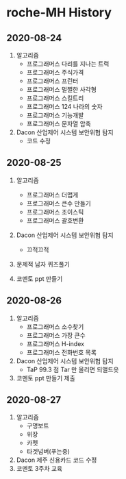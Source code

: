 # roche-MH History



## 2020-08-24

1. 알고리즘
   * 프로그래머스 다리를 지나는 트럭
   * 프로그래머스 주식가격
   * 프로그래머스 프린터
   * 프로그래머스 멀쩔한 사각형
   * 프로그래머스 스킬트리
   * 프로그래머스 124 나라의 숫자
   * 프로그래머스 기능개발
   * 프로그래머스 문자열 압축
2. Dacon 산업제어 시스템 보안위협 탐지
   * 코드 수정

## 2020-08-25

1. 알고리즘
   * 프로그래머스 더맵게
   * 프로그래머스 큰수 만들기
   * 프로그래머스 조이스틱
   * 프로그래머스 괄호변환

2. Dacon 산업제어 시스템 보안위협 탐지
   * 끄적끄적
3. 문제적 남자 퀴즈풀기
4. 코멘토 ppt 만들기

## 2020-08-26

1. 알고리즘
   * 프로그래머스 소수찾기
   * 프로그래머스 가장 큰수
   * 프로그래머스 H-index
   * 프로그래머스 전화번호 목록
2. Dacon 산업제어 시스템 보안위협 탐지
   * TaP 99.3 점 Tar 만 올리면 되앨드읏
3. 코멘토 ppt 만들기 제출



## 2020-08-27

1. 알고리즘
   * 구명보트
   * 위장
   * 카펫
   * 타겟넘버(푸는중)
2. Dacon 제주 신용카드 코드 수정
3. 코멘토 3주차 교육